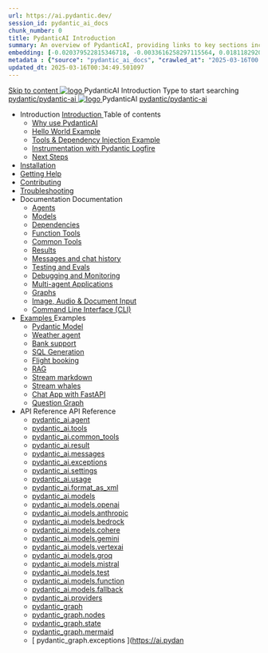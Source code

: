 ```yaml
---
url: https://ai.pydantic.dev/
session_id: pydantic_ai_docs
chunk_number: 0
title: PydanticAI Introduction
summary: An overview of PydanticAI, providing links to key sections including reasons for use, a 'Hello World' example, tools and dependency injection, and instrumentation with Pydantic Logfire.
embedding: [-0.020379522815346718, -0.0033616258297115564, 0.018118292093276978, -0.016440145671367645, 0.023465605452656746, 0.005901955533772707, -0.04946265369653702, 0.021602578461170197, 9.93288413155824e-05, 0.019099580124020576, 0.015202867798507214, -0.08572767674922943, -0.020820392295718193, -0.035354845225811005, 0.03188478201627731, 0.006321491673588753, -0.03441622108221054, 0.014193136245012283, 0.003233631607145071, 0.050145287066698074, 0.060868360102176666, 0.006015727762132883, 0.005933953914791346, 0.026224592700600624, 0.008561390452086926, -0.003907378762960434, 0.001653258572332561, 0.057739611715078354, 0.010566633194684982, -0.03976353630423546, 0.03367669880390167, -0.01616993546485901, -0.03299406170845032, 0.0038398264441639185, 0.025726836174726486, 0.010346198454499245, 0.005727740935981274, 0.011782578192651272, -0.0033385157585144043, 0.027163216844201088, 0.014676669612526894, -0.05205097794532776, 0.04203898832201958, 0.005325981415808201, -0.07747916132211685, -0.008781825192272663, -0.004038928542286158, 0.017321882769465446, 0.004046039190143347, -0.0011083943536505103, -0.07935640960931778, 0.007046792656183243, -0.037203650921583176, 0.009471572004258633, -0.02020886354148388, -0.005944619886577129, -0.03216921165585518, 0.026466358453035355, -0.006005061790347099, -0.030121304094791412, 0.011640362441539764, -0.003569616237655282, -0.0027500977739691734, 0.06877555698156357, -0.05842224508523941, -0.003864714177325368, -0.0697995126247406, 0.026779232546687126, -0.06149410828948021, -0.02423357032239437, 0.04095814749598503, 0.04403001070022583, -0.041242580860853195, -0.05819470062851906, -0.01955467090010643, -0.03467220813035965, 0.033790472894907, 0.09369176626205444, -0.012571875937283039, -0.062347400933504105, -0.0026985446456819773, 0.05219319462776184, -0.009962216019630432, -0.01663924753665924, -0.028983578085899353, -0.02972310036420822, -0.02530018985271454, -0.014619783498346806, -0.015003765933215618, -0.0249019842594862, -0.018217843025922775, -0.004750007297843695, -0.03800005838274956, -0.006822802592068911, 0.07685341686010361, 0.00880315713584423, 0.010239536873996258, 0.017065895721316338, 0.0023483382537961006, 0.022000782191753387, 0.021104823797941208, -0.042067430913448334, -0.05566326156258583, 0.03020663373172283, 0.033562928438186646, -0.009436017833650112, 0.01770586520433426, -0.028827140107750893, -0.014733555726706982, 0.011967458762228489, -0.12037144601345062, -0.021446140483021736, -0.028713367879390717, 0.030121304094791412, -0.0719611868262291, 0.010900840163230896, 0.010282201692461967, 0.00387893570587039, 0.01058085449039936, -0.056687213480472565, -0.03578149154782295, -0.000395759881939739, 0.022398987784981728, 0.018445387482643127, 0.03322160989046097, -0.003726053750142455, -0.008497393690049648, -0.03703299164772034, -0.05412733182311058, -0.02190123125910759, 0.023465605452656746, 0.004565126728266478, 0.022100333124399185, -0.029523998498916626, -0.0028336497489362955, -0.015373527072370052, -0.036065924912691116, -0.0012017234694212675, -0.03393268585205078, 0.03683388978242874, 0.04420066624879837, -0.04118569195270538, -0.003503841580823064, 0.03467220813035965, -0.031173700466752052, -0.002446111524477601, -0.02083461359143257, -0.016383258625864983, -0.03194166719913483, 0.00824851542711258, 0.03819916024804115, 0.01655391789972782, -0.032595857977867126, -0.04454198479652405, -0.03410334512591362, 0.022910963743925095, 0.03103148564696312, 0.02254120260477066, 0.010936394333839417, -0.04240874946117401, -0.017720088362693787, 0.05973063036799431, -0.031088372692465782, -0.0018434722442179918, -0.03580993786454201, -0.011654583737254143, -0.05990128964185715, -0.015145981684327126, -0.06126656383275986, -0.046504564583301544, -0.02197233960032463, -0.0275471992790699, -0.007423664443194866, 0.0021030160132795572, 0.019611557945609093, -0.017904968932271004, -0.024062911048531532, -0.02521486021578312, -0.015544186346232891, -0.04425755515694618, -0.027276989072561264, 0.005862846039235592, -0.05017372965812683, -0.029922202229499817, 0.001664813607931137, -0.01591394655406475, -0.01147681474685669, 0.008511614985764027, -0.03763029724359512, 0.0654192641377449, 0.010900840163230896, 0.03964976221323013, 0.04678899422287941, 0.02635258622467518, 0.026480579748749733, -0.0366632305085659, 0.06479351222515106, -0.012067009694874287, 0.014513121917843819, 0.013979812152683735, -0.0012035011313855648, -0.0018025852041319013, 0.024276236072182655, 0.014733555726706982, 0.0013946036342531443, -0.02642369456589222, 0.022100333124399185, 0.01066618412733078, -0.01486155018210411, -0.03771562874317169, 0.04055994376540184, -0.05887733772397041, 0.02207189053297043, -0.0068725780583918095, -0.030320405960083008, 0.0005084214499220252, -0.05944620072841644, 0.013930036686360836, 0.009265358559787273, 0.037459637969732285, -0.0362081415951252, 0.06428153812885284, 0.02650902420282364, -0.011341709643602371, -0.01665346883237362, 0.009187140502035618, 0.04138479381799698, -0.06041326746344566, 0.02083461359143257, 0.02980843000113964, 0.015629515051841736, 0.014100695960223675, -0.014506010338664055, -0.007281448692083359, 0.006780137773603201, -0.05182343348860741, 0.02440422959625721, -0.004881557077169418, 0.012849196791648865, -0.005581969860941172, 8.621832239441574e-05, -0.010154207237064838, 0.002661213045939803, 0.026437915861606598, 0.015245532616972923, 0.0010212871711701155, -0.01305540930479765, -0.02740498259663582, 0.03194166719913483, 0.04314827173948288, 0.05057193338871002, -0.022967850789427757, 0.011412817053496838, 0.004131368827074766, -0.0017030340386554599, -0.03319316729903221, -0.01956889219582081, -0.0022221216931939125, -0.02205766923725605, 0.026608575135469437, -0.01082262210547924, 0.029779987409710884, -0.015316640958189964, -0.017663201317191124, -0.01438512746244669, -0.024603331461548805, -0.024375787004828453, 0.024773990735411644, -0.04647612199187279, -0.04858091473579407, 0.037061434239149094, 0.03657790273427963, 0.07258693873882294, -0.0064921509474515915, -0.0410434789955616, 0.021204374730587006, -0.0010026213712990284, 0.0284289363771677, 0.0077720931731164455, 0.008660941384732723, 0.002323450520634651, -0.004472686443477869, 0.05347313731908798, 0.020535960793495178, 0.002680767560377717, 0.03936533257365227, -0.007373888976871967, -0.02279719151556492, -0.009364909492433071, -0.010403085500001907, 0.022484317421913147, 0.01313362829387188, 0.0273196529597044, -0.03603748232126236, 0.03157190605998039, -0.009677784517407417, 0.0711078941822052, 0.015501521527767181, 0.03086082637310028, -0.013553164899349213, 0.05452553555369377, -0.00511265778914094, -0.004956220276653767, -0.011498146690428257, 0.010815510526299477, 0.007821868173778057, -0.012877640314400196, -0.011690137907862663, 0.04991774260997772, -0.040190182626247406, -0.026324143633246422, 0.020720841363072395, -0.007665431126952171, -0.037687186151742935, -0.016696134582161903, -0.032681189477443695, 0.05452553555369377, -0.024845099076628685, 0.04695965349674225, -0.03683388978242874, -0.05606146529316902, -0.048353370279073715, 0.03683388978242874, 0.009144475683569908, -0.06041326746344566, -0.004102925769984722, 0.02173057198524475, -0.010367531329393387, -0.025143751874566078, -0.012266111560165882, 0.021517248824238777, -0.018772484734654427, -0.014648226089775562, 0.024361565709114075, -0.016838349401950836, -0.020578624680638313, -0.0156864020973444, 0.012315887957811356, -0.02164524421095848, 0.03976353630423546, -0.05284738913178444, -0.04201054573059082, -0.048609357327222824, -0.022171441465616226, -0.005158877931535244, 0.020166199654340744, -0.0002241009788122028, 0.032112326472997665, -0.009841333143413067, 0.008568501099944115, -0.007857422344386578, -0.003034529509022832, 0.011626141145825386, 0.031202144920825958, -0.022043447941541672, -0.007014793809503317, -0.0033616258297115564, -0.021474584937095642, -0.02650902420282364, 0.025257524102926254, -0.07617077976465225, -0.013311398215591908, -0.0019110246794298291, 0.003171412041410804, -0.014690890908241272, 0.009635119698941708, -0.016127271577715874, -0.03014974854886532, 0.008739160373806953, -0.00211012689396739, 0.022640753537416458, -0.001836361363530159, -0.007206785026937723, -0.02342294156551361, -0.025897495448589325, -0.02463177591562271, -0.03708987683057785, -0.0006955240969546139, 0.0006657476769760251, 0.028898248448967934, 0.012322998605668545, 0.005880623124539852, 0.01753520779311657, 0.009883997030556202, 0.045366838574409485, 0.013140738941729069, -0.001962577924132347, 0.007309891749173403, -0.007885865867137909, 0.06280249357223511, 0.06388333439826965, -0.033250052481889725, -0.012984301894903183, -0.0005719741457141936, 0.010161317884922028, 0.0010923950467258692, -0.012543432414531708, 0.008511614985764027, 0.06615878641605377, 0.005820181220769882, -0.003594504203647375, 8.766270184423774e-05, -0.017108559608459473, -0.012593207880854607, -0.01624104380607605, 0.02771785855293274, 0.07793425023555756, 0.027092108502984047, -0.003957154229283333, -0.020578624680638313, 0.04311982914805412, -0.02569839358329773, 0.010616408661007881, -0.03652101382613182, -0.03225454315543175, -0.05404200032353401, 0.020663954317569733, 0.03401801735162735, 0.018047183752059937, 0.0318278931081295, -0.013439392670989037, -0.07082346081733704, -0.04363180324435234, -0.02091994322836399, -0.07190430164337158, 0.06098213046789169, 0.06729651242494583, -0.028414715081453323, 0.005944619886577129, -0.05711385980248451, 0.00892404094338417, 0.01890047825872898, 0.04604947194457054, -0.002282563364133239, 0.015657959505915642, -0.022512760013341904, -0.00563885597512126, 0.024930428713560104, 0.01200301293283701, 0.015956612303853035, 0.024617552757263184, -0.05955997481942177, -0.0397350937128067, 0.029353339225053787, -0.017236553132534027, -0.02124703861773014, 0.007221006788313389, -0.034785982221364975, -0.014619783498346806, -0.02473132684826851, 0.008817379362881184, 0.006232607178390026, -0.00264521362259984, 0.017094338312745094, -0.021702129393815994, -0.04889379069209099, 0.05842224508523941, -0.013382505625486374, 0.05188031867146492, -0.0021581246983259916, 0.0550943985581398, 0.019682666286826134, -0.05637434124946594, 0.035923708230257034, -0.005148211494088173, -0.016440145671367645, 0.024119798094034195, -0.013183403760194778, 0.00662725605070591, -0.0038149384781718254, 0.025357075035572052, -0.03544017672538757, -0.019824881106615067, -0.03290873393416405, -0.022726083174347878, -0.020009761676192284, 0.02665123902261257, 0.03398957476019859, -0.03507041558623314, -0.0030149747617542744, 0.023451384156942368, -0.026864562183618546, -0.014022476971149445, 0.01490421500056982, 0.01255765464156866, 0.06132344901561737, -0.02059284597635269, -0.030974598601460457, 0.0040602609515190125, 0.0136598264798522, -0.028542708605527878, 0.01591394655406475, 0.05978751927614212, -0.01851649582386017, 0.01599927619099617, 0.008383620530366898, -0.0410434789955616, 0.0006666365079581738, -0.019369790330529213, -0.006822802592068911, -0.0003833159862551838, -0.013432281091809273, -0.011099942028522491, 0.04428599774837494, 0.012159449979662895, -0.025357075035572052, 0.019355569034814835, -0.011128385551273823, -0.013190514408051968, 0.026210369542241096, -0.04994618520140648, -0.017961854115128517, 0.00310919270850718, 0.028016511350870132, 0.027575641870498657, 0.03404645994305611, -0.00030709721613675356, 0.025357075035572052, -0.0029491998720914125, -0.004629123955965042, 0.029154237359762192, -0.04047461226582527, -0.007971195504069328, 0.005244207102805376, 0.008497393690049648, -0.02255542390048504, -0.03014974854886532, -0.021545691415667534, -0.020535960793495178, -0.022484317421913147, 0.013716712594032288, 0.003974931314587593, 0.02528596669435501, -0.007206785026937723, -0.07617077976465225, 0.0045082406140863895, 0.007210340816527605, 0.0052513182163238525, -0.036890774965286255, -0.016610804945230484, -0.010004880838096142, 0.012465214356780052, -0.024916207417845726, 0.00880315713584423, 0.0029420892242342234, 0.015942391008138657, 0.010367531329393387, 0.0017323661595582962, -0.0023323390632867813, 0.02222832851111889, 0.08043725043535233, -0.016511254012584686, 0.011732802726328373, -0.031173700466752052, 0.01494687981903553, 0.024702882394194603, -0.01905691623687744, -0.02545662596821785, 0.023821145296096802, 0.0025901051703840494, 0.005841513630002737, -0.024347342550754547, 0.02311006560921669, 0.02576950192451477, -0.012891861610114574, 0.035838380455970764, 0.03515574336051941, -0.023479826748371124, -0.04354647547006607, -0.007622766308486462, -0.0011146162869408727, -0.013076742179691792, -0.022043447941541672, -0.022967850789427757, -0.012913193553686142, -0.0009590677218511701, -0.0045971255749464035, -0.016340594738721848, -0.018061405047774315, 0.00022099001216702163, -0.029068907722830772, -0.02247009426355362, 0.0030558619182556868, 0.02923956699669361, -0.04323359951376915, 0.01199590228497982, -0.005546415690332651, -0.00011543922300916165, 0.02899779938161373, 0.00889559742063284, 0.022854076698422432, -0.01995287463068962, -0.014662448316812515, -0.018032962456345558, -0.014776220545172691, -0.003071861108765006, 0.04269317910075188, -0.01988176815211773, -0.04377401992678642, 0.025428183376789093, 0.0038753803819417953, -0.04454198479652405, -0.014932657591998577, 0.01665346883237362, -0.012870528735220432, 0.004134924151003361, -0.006869022734463215, 0.0038398264441639185, -0.015373527072370052, -0.0022736750543117523, -0.013410949148237705, -0.010602187365293503, 0.003651390317827463, -0.041327908635139465, -0.016297928988933563, 0.02958088368177414, -0.048182711005210876, 0.021190153434872627, 0.04630546271800995, -0.04676055163145065, -0.00024021136050578207, -0.0038398264441639185, 0.013062519952654839, -0.004152701236307621, 0.0019519117195159197, -0.004821115173399448, -0.01199590228497982, -0.05034438893198967, -0.028172947466373444, -0.00787875521928072, -0.023223837837576866, 0.034700654447078705, 0.03384735807776451, 0.023892253637313843, -0.013041188009083271, 0.011526590213179588, 0.0058059594593942165, -0.023707373067736626, 0.014498899690806866, -0.02868492528796196, 0.01616993546485901, 0.029552441090345383, -0.0062468284741044044, -0.02333761192858219, 0.03836981952190399, -0.03199855238199234, -0.009265358559787273, 0.007025460246950388, 0.014413570053875446, -0.013339840807020664, 0.014804664067924023, 0.004277139902114868, 0.02463177591562271, -0.005197986960411072, 0.028343606740236282, -0.006396155338734388, -0.0033474040683358908, -0.031714122742414474, -0.0205217394977808, 0.03288029134273529, -0.04937732219696045, 0.018388502299785614, 0.025840608403086662, -0.026708126068115234, -0.030604837462306023, 0.03128747269511223, 0.04920666292309761, 0.037288978695869446, 0.0090520353987813, 0.009741781279444695, -0.016212599352002144, 0.03151502087712288, 0.024830877780914307, 0.039877306669950485, -0.002071017399430275, -0.009926661849021912, 0.01727921888232231, -0.05213630944490433, -0.017321882769465446, 0.01826050691306591, -0.020962607115507126, 0.00242477934807539, -0.0811767727136612, 0.02375003695487976, 0.06433842331171036, -0.0215030275285244, 0.02319539524614811, 0.026708126068115234, 0.007900087162852287, 0.03197010979056358, 0.005869956687092781, -0.02247009426355362, 0.017307661473751068, -0.001962577924132347, 0.0052797612734138966, -0.001873693079687655, -0.01826050691306591, 0.024290457367897034, -0.017094338312745094, -0.11957503855228424, -0.03214076906442642, 0.0047997827641665936, -0.0069116875529289246, -0.00684769032523036, -0.01817517727613449, -0.0023625597823411226, 0.0016985898837447166, 0.011078610084950924, 0.030434180051088333, -0.03674856200814247, -0.030007531866431236, 0.003957154229283333, -0.02045063115656376, 0.01498954463750124, -0.007053903304040432, 0.007992527447640896, 0.011242158710956573, 0.010410196147859097, -0.012472325004637241, -0.02423357032239437, -0.0288555845618248, 0.02707788720726967, -0.01850227452814579, 0.005084214732050896, 0.004170477855950594, -0.028940914198756218, -0.019839102402329445, 0.019682666286826134, -0.009848443791270256, -0.01021820493042469, -0.0018559161107987165, 4.4497988710645586e-05, 0.005901955533772707, -0.007274337578564882, 0.006652143783867359, -0.017577871680259705, -0.05899111181497574, 0.033079393208026886, -0.039308443665504456, 0.005606857594102621, -0.011334598995745182, -0.011604808270931244, -0.010573743842542171, -0.012386995367705822, -0.03245364502072334, -0.041071921586990356, 0.015814395621418953, 0.0484955832362175, -0.014406459406018257, -0.017833860591053963, -1.2096675163775217e-05, 0.012237668968737125, -0.008632498793303967, -0.014513121917843819, 0.018246285617351532, -0.010090210475027561, -0.004280695226043463, 0.008340955711901188, -0.009485793299973011, 0.0013288287445902824, -0.0003099859750363976, 0.0013706047320738435, -0.033335380256175995, 0.034785982221364975, 0.0067552500404417515, -0.020820392295718193, 0.021033715456724167, -0.008227183483541012, -0.01914224587380886, -0.0007808535592630506, -0.008639609441161156, -0.0054575311951339245, 0.0022523426450788975, 0.012984301894903183, 0.011412817053496838, -0.02828672155737877, 0.006495706271380186, -0.031003043055534363, 0.007736539002507925, -0.000854628044180572, -0.010488414205610752, -0.009386242367327213, -0.0037722738925367594, 0.004149145912379026, 0.012628762051463127, -0.016113048419356346, 0.0015439301496371627, -0.021702129393815994, -0.0423518642783165, -0.03336382284760475, -0.048125822097063065, 0.0073525565676391125, 0.00569929787889123, -0.009521347470581532, 0.005901955533772707, -0.03063328191637993, 0.013439392670989037, -0.1000630334019661, -0.0010008435929194093, -0.011405706405639648, 0.0025029978714883327, 0.04573659971356392, -0.01978221721947193, 0.02222832851111889, 0.027177438139915466, -0.0032798517495393753, -0.02901202067732811, 0.006051281932741404, -0.0013474946608766913, -0.03288029134273529, -0.0004506463010329753, 0.02795962430536747, -0.018701376393437386, 0.04991774260997772, -0.007892976514995098, 0.02100527286529541, 0.0027145438361912966, -0.021673686802387238, 0.008013859391212463, -0.0058095152489840984, 0.03885335475206375, -0.03828449174761772, -0.002469221595674753, -0.0030380848329514265, 0.03023507632315159, 0.03774407133460045, 0.009827110916376114, -0.030007531866431236, -0.03959287703037262, -0.013944257982075214, 0.021616799756884575, -0.00885293260216713, 0.046646781265735626, -0.002071017399430275, 0.01907113753259182, 0.016041941940784454, -0.004863779991865158, 0.008013859391212463, -0.020806171000003815, 0.02545662596821785, 0.017663201317191124, 0.027988066896796227, 0.004582903813570738, -0.010346198454499245, 0.004319804720580578, 0.0011181716108694673, 0.031628791242837906, 0.012237668968737125, 0.04491174593567848, -0.003430956043303013, 0.007736539002507925, 0.03077549673616886, 0.03498508408665657, -0.05017372965812683, 0.011491036042571068, 0.007210340816527605, 0.008070746436715126, -0.009592454880475998, 0.0004715342365670949, -0.016866791993379593, -0.015544186346232891, -0.029353339225053787, -0.0031998553313314915, -0.033250052481889725, 0.0032211877405643463, -0.0177769735455513, -0.006573924794793129, 0.0022079001646488905, 0.03538328781723976, -0.0024745548143982887, -0.01547307800501585, -0.01195323746651411, 0.014285576529800892, 0.00824851542711258, -0.0034362890291959047, 0.004511795938014984, -0.04559438303112984, 0.04249407723546028, -0.03265274688601494, -0.035269517451524734, 0.038739580661058426, -0.024134019389748573, -0.006933019962161779, -0.018473831936717033, -0.017264997586607933, 0.005361535120755434, -0.008710716851055622, 0.011604808270931244, -0.018473831936717033, 0.006790804211050272, 0.00904492475092411, -0.02059284597635269, 0.013517610728740692, -0.008525836281478405, 0.016952121630311012, 0.01179679948836565, 0.007921419106423855, 0.04596414417028427, 0.020507516339421272, -0.007053903304040432, 0.021389255300164223, -0.02384958788752556, 0.03199855238199234, -0.022896742448210716, -0.038426708430051804, -0.0165681391954422, 0.025271745398640633, 0.008106299676001072, 0.02188700996339321, 0.009649340994656086, -0.01373093482106924, -0.023081623017787933, -0.00506999297067523, 0.06075458601117134, 0.001693256781436503, -0.05179499089717865, -0.0009137364686466753, 0.021531470119953156, -0.01696634292602539, -0.016980566084384918, 0.048040494322776794, -0.002675434574484825, -0.013595829717814922, -0.002396336058154702, -0.0009084033663384616, -0.017904968932271004, -0.011604808270931244, 0.024048689752817154, 0.0124012166634202, -0.04494018852710724, 0.03654945641756058, -0.00012799420801457018, -0.012642983347177505, 0.04380246251821518, -0.025499291718006134, 0.0021812347695231438, 0.006232607178390026, 0.013311398215591908, -0.008753381669521332, -0.004366024862974882, -0.016354816034436226, -0.04468420147895813, -0.004881557077169418, -0.0032496307976543903, -0.005254873540252447, 0.005155322607606649, -0.013887371867895126, 0.030348850414156914, -0.022484317421913147, -0.005944619886577129, 0.03273807466030121, -0.012586097232997417, 0.03546861931681633, -0.009322244673967361, -0.05034438893198967, -0.013112296350300312, -0.0051517668180167675, -0.014050920493900776, 0.040759045630693436, -0.003402512753382325, -0.03185633569955826, -0.01256476528942585, -0.00880315713584423, -0.01673879846930504, -0.0193129051476717, -0.023650486022233963, 0.0010701738065108657, -0.008084967732429504, 0.01312651764601469, 0.03435933589935303, 0.02837205119431019, 0.0227118618786335, 0.08550013601779938, 0.047784507274627686, 0.00718900840729475, -0.026324143633246422, 0.030434180051088333, -0.01143414992839098, -0.01582861691713333, 0.005304649006575346, 0.016710355877876282, 0.043745577335357666, -0.009663563221693039, -0.011142606846988201, 0.008490283042192459, -0.01890047825872898, 0.023394497111439705, 0.040929704904556274, -0.013510500080883503, -0.017350327223539352, 0.04292072728276253, -0.02505842223763466, 0.01608460582792759, 0.040673717856407166, 0.005766850430518389, 0.00269676698371768, 0.0025012202095240355, 0.027205880731344223, 0.027191659435629845, 0.007558769080787897, -0.012230558320879936, 0.0050948807038366795, 0.019256018102169037, -0.007736539002507925, -0.020635511726140976, 0.036890774965286255, 0.01905691623687744, -0.01018265075981617, 0.0066948081366717815, 0.0078005362302064896, -0.0007368555525317788, -0.02326650358736515, 0.036805447190999985, -0.02723432332277298, 0.00011227269715163857, -0.01808984950184822, -0.006396155338734388, -0.028940914198756218, -0.028400493785738945, -0.014548675157129765, 0.006438820157200098, 0.0060406154952943325, 0.010239536873996258, 0.011469703167676926, 0.00940757431089878, 0.01818940043449402, 0.012315887957811356, -0.01900002919137478, 0.020464852452278137, -0.02618192695081234, -0.0019732441287487745, 0.03165723383426666, -0.00038953794864937663, 0.03023507632315159, 0.0181040707975626, 0.018232064321637154, -0.012202114798128605, -0.01555840764194727, 0.01199590228497982, 0.006858356297016144, -0.021104823797941208, 0.0038824910297989845, 0.018146734684705734, 0.029467111453413963, 0.0410434789955616, -0.00019454675202723593, -0.027916960418224335, -0.00749477231875062, 0.028642259538173676, 0.02626725658774376, -0.00686546741053462, 0.021702129393815994, -0.01417891401797533, 0.03541173040866852, 0.005407755263149738, -0.011405706405639648, 0.0055748592130839825, 0.014114917255938053, 0.028912469744682312, 0.006648587994277477, -0.006794359534978867, -0.01321184728294611, -0.026793455705046654, 0.004664678126573563, -0.005002440419048071, 0.023878030478954315, 0.022114556282758713, -0.027433425188064575, 0.02723432332277298, 0.0072138961404562, 0.004870890639722347, -0.02309584431350231, -0.018530717119574547, -0.02262653224170208, -0.026637017726898193, 0.004966886714100838, -0.032055437564849854, -0.04249407723546028, 0.003445177571848035, -0.0022896742448210716, -0.006925908848643303, 0.018160955980420113, -0.028699146583676338, -0.022811412811279297, -0.038426708430051804, 0.0015119316522032022, 0.004529573023319244, 0.013226068578660488, 0.016127271577715874, -0.00328340707346797, -0.010730181820690632, -0.013019856065511703, 0.0017554761143401265, -0.009869775734841824, -0.0014781553763896227, 0.0034433999098837376, -0.016297928988933563, 0.00844050757586956, 0.023309167474508286, -0.002063906751573086, 0.01914224587380886, 0.013304287567734718, -0.0028176503255963326, -0.006691252812743187, -0.07685341686010361, 0.035354845225811005, 0.018544938415288925, -0.031486574560403824, -0.019113801419734955, 0.0202941931784153, 0.014541564509272575, 0.012337219901382923, 0.01297007966786623, -0.05074259266257286, -0.017321882769465446, -0.02383536659181118, -0.005763295106589794, 0.006154388189315796, 0.03063328191637993, 0.015501521527767181, 0.014605561271309853, 0.008333845064043999, -0.030121304094791412, 0.005030883476138115, 0.011249269358813763, 0.01438512746244669, -0.014804664067924023, 0.014961101114749908, 0.012109674513339996, -0.009379131719470024, 0.018530717119574547, -0.050287503749132156, -0.0013803819892928004, -0.06399710476398468, -0.011611918918788433, 1.9054694348596968e-05, -0.04732941463589668, 0.007046792656183243, -0.01817517727613449, -0.0017554761143401265, -0.018459608778357506, 0.016994787380099297, -0.025229081511497498, 0.01538774836808443, -0.0017652534879744053, -0.01070884894579649, -0.012166560627520084, 0.09204205870628357, -0.011611918918788433, -0.028172947466373444, 0.031401246786117554, 0.0053970892913639545, 0.01891469955444336, 0.001069284975528717, 0.0090022599324584, -0.00019054693984799087, -0.026125039905309677, -0.020649733021855354, 0.0318278931081295, 0.01498954463750124, -0.014619783498346806, 0.00844050757586956, -0.01890047825872898, -0.0048886677250266075, 0.021218596026301384, 0.025357075035572052, -0.0015394859947264194, 0.011569255031645298, 0.031202144920825958, -0.03603748232126236, -0.01592816784977913, 0.019028473645448685, -0.00771520659327507, 0.016852570697665215, -0.0251295305788517, 0.027689414098858833, 0.03598059341311455, 0.009158696979284286, -0.05048660561442375, -0.010758624412119389, -0.0021812347695231438, -0.01622682251036167, 0.03231142833828926, 0.007551658432930708, -0.016098827123641968, -0.01688101515173912, 0.00686546741053462, 0.03014974854886532, 0.006328602787107229, -0.011427038349211216, -0.015174425207078457, 0.008689384907484055, 0.01978221721947193, 0.032937176525592804, -0.02165946550667286, 0.0019554670434445143, 0.005702853202819824, -0.03529796004295349, 0.026551688089966774, -0.004035373218357563, -0.0058379583060741425, -0.010851064696907997, -0.015871282666921616, -0.003957154229283333, 0.05995817855000496, 0.030974598601460457, 0.02730543166399002, -0.038170717656612396, 0.025001535192131996, 0.007658320479094982, 0.022654974833130836, -0.008483171463012695, -0.05955997481942177, 0.00418469961732626, -0.010566633194684982, 0.014271354302763939, 0.0360090397298336, -0.0107515137642622, 0.017677422612905502, 0.01582861691713333, 0.018217843025922775, 0.012088342569768429, 0.028059175238013268, -0.008412064053118229, 0.015145981684327126, 0.02035108022391796, 0.030035974457859993, -0.006691252812743187, -0.016866791993379593, -0.014065141789615154, 0.02884136326611042, -0.01826050691306591, -0.03546861931681633, 0.026864562183618546, 0.0009315134375356138, -0.037061434239149094, 0.01066618412733078, 0.0024869986809790134, 0.009720449335873127, -0.015359305776655674, 0.03563927859067917, 0.003400735091418028, 0.0249019842594862, -0.02278297021985054, 0.021303925663232803, -0.000947512686252594, 0.027419203892350197, 0.0072352285496890545, 0.00017765862867236137, -0.04832492396235466, 0.015601072460412979, -0.009713338688015938, 0.009464460425078869, -0.00957112293690443, -0.015316640958189964, -0.016297928988933563, 0.01770586520433426, 0.03029196336865425, 0.015501521527767181, 0.011206604540348053, 0.003857603296637535, -0.01817517727613449, 0.0028709813486784697, -0.02528596669435501, -0.0029794208239763975, -0.034871313720941544, -0.020393744111061096, 0.010680406354367733, -0.015103316865861416, -0.009876886382699013, -0.01703745126724243, 0.01082973275333643, 0.0226123109459877, 0.009023591876029968, -0.0275471992790699, -0.007764982059597969, -0.006709029898047447, -0.011441260576248169, 0.013873150572180748, -0.002886980539187789, -0.012770977802574635, -0.006840579677373171, -0.007473439909517765, 0.01736454851925373, -0.006428153719753027, -0.030519507825374603, 0.016468588262796402, -0.0020461296662688255, 0.024461116641759872, 0.013681159354746342, -0.016667690128087997, -0.0019216908840462565, -0.0168952364474535, 0.013745156116783619, -0.003359848167747259, -0.013190514408051968, -0.0036016148515045643, -0.014434902928769588, 0.0007706318283453584, 0.014356683939695358, 0.025342853739857674, 0.01703745126724243, -0.07014083117246628, 0.014648226089775562, -0.02780318632721901, -0.019696887582540512, 0.001421269029378891, -0.005610412918031216, 0.00041864774539135396, -0.010445749387145042, 0.0021403476130217314, 0.013873150572180748, 0.010922173038125038, 0.014705113135278225, 0.01301274448633194, 0.02197233960032463, -6.549703539349139e-05, 0.019256018102169037, -0.03231142833828926, 0.003409623634070158, 0.023792702704668045, 0.02010931260883808, -0.016824128106236458, -0.009955105371773243, -0.003797161625698209, 0.012721202336251736, -0.006840579677373171, -0.024020247161388397, -0.017435656860470772, 0.010957726277410984, -0.017961854115128517, -0.009848443791270256, 0.019938653334975243, -0.0335913710296154, -0.005990840028971434, -0.00015554852143395692, -0.03964976221323013, -0.008554279804229736, 0.007971195504069328, 0.02010931260883808, 0.0030611949041485786, 0.005283316597342491, 0.03714676573872566, -0.004838892258703709, -0.011675916612148285, 0.01744987815618515, 0.004782006144523621, -0.02366470731794834, 0.017805416136980057, -0.006381933577358723, -0.004618457984179258, -0.030576394870877266, 0.02328072488307953, 0.0043802461586892605, 0.011846574954688549, -0.013830485753715038, -0.002762541640549898, -0.01962577924132347, -0.008746271021664143, -0.0008581834263168275, 0.011483925394713879, 0.02221410721540451, 0.003315405687317252, 0.008611165918409824, 0.007544547785073519, 0.015288197435438633, -0.02036530151963234, -0.006083280313760042, 0.015444634482264519, 0.004259362816810608, -0.020180420950055122, 0.019170688465237617, 0.007935641333460808, 0.018246285617351532, -0.0006968574016354978, -0.009201361797749996, 0.031401246786117554, 0.033733583986759186, -0.009642230346798897, -0.0007990750018507242, -0.013752266764640808, -0.011775467544794083, -0.02473132684826851, -0.013972701504826546, 0.0051233237609267235, 0.025428183376789093, -0.018132513388991356, -0.023934917524456978, 0.01434246264398098, -0.007935641333460808, 0.013439392670989037, -0.024503780528903008, 0.005905510857701302, 0.006421043071895838, -0.0009097366128116846, -0.03111681528389454, 0.018445387482643127, -5.0275502871954814e-05, 0.01843116618692875, -0.007978306151926517, -0.036720115691423416, 0.0036247249227017164, -0.03370514139533043, 0.0009759558597579598, -0.0017288107192143798, -0.010232426226139069, 0.008540058508515358, -0.03418867662549019, 0.004412245005369186, 0.01077995728701353, 0.0018194732256233692, -0.0023127843160182238, 0.025812165811657906, -0.03433089330792427, 0.007572990842163563, -0.05259139835834503, -0.013538943603634834, 0.007295669987797737, 0.019440898671746254, 0.0016150380251929164, -0.002922534476965666, 0.002858537482097745, 0.00712856650352478, 0.027134772390127182, 0.0029029797296971083, -0.005649522412568331, -0.03398957476019859, 0.009357798844575882, 0.004856669344007969, -0.005745518021285534, -0.01955467090010643, 0.020407965406775475, 0.015316640958189964, -0.008867154829204082, -0.010723070241510868, 0.024290457367897034, -0.0049775526858866215, 0.04627702012658119, 0.022996293380856514, 0.025826387107372284, -0.003121636575087905, 0.02561306394636631, 0.03458688035607338, 0.008340955711901188, 0.022441651672124863, -0.005141100846230984, 0.00418469961732626, -0.009130253456532955, -0.014662448316812515, 0.041982103139162064, 0.016952121630311012, -0.0009759558597579598, 0.034217119216918945, 0.007132121827453375, 0.03160034865140915, -0.038910239934921265, 0.03347759693861008, 0.019128024578094482, -0.004735786002129316, 0.01672457717359066, -0.01924179680645466, 0.01817517727613449, 0.050145287066698074, -0.006822802592068911, 0.018786706030368805, -0.014150471426546574, 0.00753743713721633, 0.017321882769465446, -0.01608460582792759, 0.024546446278691292, 0.0027892072685062885, 0.02958088368177414, 0.015643736347556114, -0.03282340615987778, -0.005621079355478287, 0.007242339197546244, 0.00048397810314781964, 0.018047183752059937, 0.0033687364775687456, 0.034302446991205215, -0.011611918918788433, 0.016184156760573387, -3.5665052564581856e-05, -0.007743649650365114, 0.01665346883237362, 0.037687186151742935, 0.0014737111050635576, -0.027049442753195763, 0.0009332910994999111, -0.0017341438215225935, -0.029637770727276802, 0.007871643640100956, 0.0014008255675435066, 0.011242158710956573, 0.009670673869550228, -0.006936575286090374, -0.0014532676432281733, 0.015629515051841736, 0.01712278090417385, 0.02278297021985054, -0.009244026616215706, -0.0060406154952943325, 0.006769471801817417, -0.027362318709492683, 0.005325981415808201, -0.043347373604774475, 0.012166560627520084, -0.010090210475027561, -0.012834975495934486, -0.0076156556606292725, 0.012877640314400196, -0.0037722738925367594, 0.020336858928203583, -0.003761607687920332, -0.03239675611257553, -0.011896351352334023, -0.003342071082442999, 0.021460363641381264, 0.0007177453371696174, 0.043660249561071396, -0.024276236072182655, -0.01607038453221321, -0.026466358453035355, -0.028500044718384743, 0.015273976139724255, 0.01696634292602539, -0.041583895683288574, 0.022654974833130836, -0.02155991457402706, 0.024375787004828453, 0.006172165274620056, 0.011213715188205242, -0.0023394497111439705, 0.0018345837015658617, 0.01139148510992527, -0.01010443177074194]
metadata : {"source": "pydantic_ai_docs", "crawled_at": "2025-03-16T00:34:49.499449", "url_path": "/", "chunk_size": 5000}
updated_dt: 2025-03-16T00:34:49.501097
---
```

[ Skip to content ](https://ai.pydantic.dev/#introduction)
[ ![logo](https://ai.pydantic.dev/img/logo-white.svg) ](https://ai.pydantic.dev/ "PydanticAI")
PydanticAI 
Introduction 
Type to start searching
[ pydantic/pydantic-ai  ](https://github.com/pydantic/pydantic-ai "Go to repository")
[ ![logo](https://ai.pydantic.dev/img/logo-white.svg) ](https://ai.pydantic.dev/ "PydanticAI") PydanticAI 
[ pydantic/pydantic-ai  ](https://github.com/pydantic/pydantic-ai "Go to repository")
  * Introduction  [ Introduction  ](https://ai.pydantic.dev/) Table of contents 
    * [ Why use PydanticAI  ](https://ai.pydantic.dev/#why-use-pydanticai)
    * [ Hello World Example  ](https://ai.pydantic.dev/#hello-world-example)
    * [ Tools & Dependency Injection Example  ](https://ai.pydantic.dev/#tools-dependency-injection-example)
    * [ Instrumentation with Pydantic Logfire  ](https://ai.pydantic.dev/#instrumentation-with-pydantic-logfire)
    * [ Next Steps  ](https://ai.pydantic.dev/#next-steps)
  * [ Installation  ](https://ai.pydantic.dev/install/)
  * [ Getting Help  ](https://ai.pydantic.dev/help/)
  * [ Contributing  ](https://ai.pydantic.dev/contributing/)
  * [ Troubleshooting  ](https://ai.pydantic.dev/troubleshooting/)
  * Documentation  Documentation 
    * [ Agents  ](https://ai.pydantic.dev/agents/)
    * [ Models  ](https://ai.pydantic.dev/models/)
    * [ Dependencies  ](https://ai.pydantic.dev/dependencies/)
    * [ Function Tools  ](https://ai.pydantic.dev/tools/)
    * [ Common Tools  ](https://ai.pydantic.dev/common_tools/)
    * [ Results  ](https://ai.pydantic.dev/results/)
    * [ Messages and chat history  ](https://ai.pydantic.dev/message-history/)
    * [ Testing and Evals  ](https://ai.pydantic.dev/testing-evals/)
    * [ Debugging and Monitoring  ](https://ai.pydantic.dev/logfire/)
    * [ Multi-agent Applications  ](https://ai.pydantic.dev/multi-agent-applications/)
    * [ Graphs  ](https://ai.pydantic.dev/graph/)
    * [ Image, Audio & Document Input  ](https://ai.pydantic.dev/input/)
    * [ Command Line Interface (CLI)  ](https://ai.pydantic.dev/cli/)
  * [ Examples  ](https://ai.pydantic.dev/examples/)
Examples 
    * [ Pydantic Model  ](https://ai.pydantic.dev/examples/pydantic-model/)
    * [ Weather agent  ](https://ai.pydantic.dev/examples/weather-agent/)
    * [ Bank support  ](https://ai.pydantic.dev/examples/bank-support/)
    * [ SQL Generation  ](https://ai.pydantic.dev/examples/sql-gen/)
    * [ Flight booking  ](https://ai.pydantic.dev/examples/flight-booking/)
    * [ RAG  ](https://ai.pydantic.dev/examples/rag/)
    * [ Stream markdown  ](https://ai.pydantic.dev/examples/stream-markdown/)
    * [ Stream whales  ](https://ai.pydantic.dev/examples/stream-whales/)
    * [ Chat App with FastAPI  ](https://ai.pydantic.dev/examples/chat-app/)
    * [ Question Graph  ](https://ai.pydantic.dev/examples/question-graph/)
  * API Reference  API Reference 
    * [ pydantic_ai.agent  ](https://ai.pydantic.dev/api/agent/)
    * [ pydantic_ai.tools  ](https://ai.pydantic.dev/api/tools/)
    * [ pydantic_ai.common_tools  ](https://ai.pydantic.dev/api/common_tools/)
    * [ pydantic_ai.result  ](https://ai.pydantic.dev/api/result/)
    * [ pydantic_ai.messages  ](https://ai.pydantic.dev/api/messages/)
    * [ pydantic_ai.exceptions  ](https://ai.pydantic.dev/api/exceptions/)
    * [ pydantic_ai.settings  ](https://ai.pydantic.dev/api/settings/)
    * [ pydantic_ai.usage  ](https://ai.pydantic.dev/api/usage/)
    * [ pydantic_ai.format_as_xml  ](https://ai.pydantic.dev/api/format_as_xml/)
    * [ pydantic_ai.models  ](https://ai.pydantic.dev/api/models/base/)
    * [ pydantic_ai.models.openai  ](https://ai.pydantic.dev/api/models/openai/)
    * [ pydantic_ai.models.anthropic  ](https://ai.pydantic.dev/api/models/anthropic/)
    * [ pydantic_ai.models.bedrock  ](https://ai.pydantic.dev/api/models/bedrock/)
    * [ pydantic_ai.models.cohere  ](https://ai.pydantic.dev/api/models/cohere/)
    * [ pydantic_ai.models.gemini  ](https://ai.pydantic.dev/api/models/gemini/)
    * [ pydantic_ai.models.vertexai  ](https://ai.pydantic.dev/api/models/vertexai/)
    * [ pydantic_ai.models.groq  ](https://ai.pydantic.dev/api/models/groq/)
    * [ pydantic_ai.models.mistral  ](https://ai.pydantic.dev/api/models/mistral/)
    * [ pydantic_ai.models.test  ](https://ai.pydantic.dev/api/models/test/)
    * [ pydantic_ai.models.function  ](https://ai.pydantic.dev/api/models/function/)
    * [ pydantic_ai.models.fallback  ](https://ai.pydantic.dev/api/models/fallback/)
    * [ pydantic_ai.providers  ](https://ai.pydantic.dev/api/providers/)
    * [ pydantic_graph  ](https://ai.pydantic.dev/api/pydantic_graph/graph/)
    * [ pydantic_graph.nodes  ](https://ai.pydantic.dev/api/pydantic_graph/nodes/)
    * [ pydantic_graph.state  ](https://ai.pydantic.dev/api/pydantic_graph/state/)
    * [ pydantic_graph.mermaid  ](https://ai.pydantic.dev/api/pydantic_graph/mermaid/)
    * [ pydantic_graph.exceptions  ](https://ai.pydan